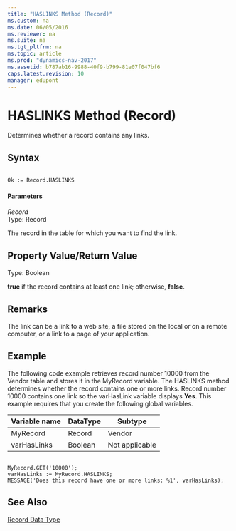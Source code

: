 ```yaml
---
title: "HASLINKS Method (Record)"
ms.custom: na
ms.date: 06/05/2016
ms.reviewer: na
ms.suite: na
ms.tgt_pltfrm: na
ms.topic: article
ms.prod: "dynamics-nav-2017"
ms.assetid: b787ab16-9988-40f9-b799-81e07f047bf6
caps.latest.revision: 10
manager: edupont
---
```

# HASLINKS Method (Record)
Determines whether a record contains any links.  

## Syntax  

```  

Ok := Record.HASLINKS  
```  

#### Parameters  
 *Record*  
 Type: Record  

 The record in the table for which you want to find the link.  

## Property Value/Return Value  
 Type: Boolean  

 **true** if the record contains at least one link; otherwise, **false**.  

## Remarks  
 The link can be a link to a web site, a file stored on the local or on a remote computer, or a link to a page of your application.  

## Example  
 The following code example retrieves record number 10000 from the Vendor table and stores it in the MyRecord variable. The HASLINKS method determines whether the record contains one or more links. Record number 10000 contains one link so the varHasLink variable displays **Yes**. This example requires that you create the following global variables.  

|Variable name|DataType|Subtype|  
|-------------------|--------------|-------------|  
|MyRecord|Record|Vendor|  
|varHasLinks|Boolean|Not applicable|  

```  

MyRecord.GET('10000');  
varHasLinks := MyRecord.HASLINKS;  
MESSAGE('Does this record have one or more links: %1', varHasLinks);  
```  

## See Also  
 [Record Data Type](Record-Data-Type.md)

